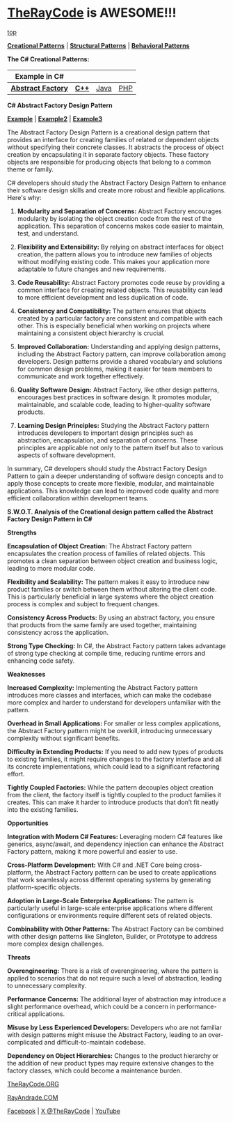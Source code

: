 # [TheRayCode](../../../README.md) is AWESOME!!!

[top](../README.md)

**[Creational Patterns](../README.md)** | **[Structural Patterns](../../Structural/README.md)** | **[Behavioral Patterns](../../Behavioral/README.md)**

**The C# Creational Patterns:**

|Example in C#|   |   |   |
|---|---|---|---|
| [**Abstract Factory**](README.md) | [**C++**](../../../CPP/Creational/AbstractFactory/README.md) | [Java](../../../Java/Creational/AbstractFactory/README.md) | [PHP](../../../PHP/Creational/AbstractFactory/README.md) |

**C# Abstract Factory Design Pattern**

[**Example**](Example/README.md) | [**Example2**](Example2/README.md) | [**Example3**](Example3/README.md)

The Abstract Factory Design Pattern is a creational design pattern that provides an interface for creating families of related or dependent objects without specifying their concrete classes. It abstracts the process of object creation by encapsulating it in separate factory objects. These factory objects are responsible for producing objects that belong to a common theme or family.

C# developers should study the Abstract Factory Design Pattern to enhance their software design skills and create more robust and flexible applications. Here's why:

1. **Modularity and Separation of Concerns:** Abstract Factory encourages modularity by isolating the object creation code from the rest of the application. This separation of concerns makes code easier to maintain, test, and understand.

2. **Flexibility and Extensibility:** By relying on abstract interfaces for object creation, the pattern allows you to introduce new families of objects without modifying existing code. This makes your application more adaptable to future changes and new requirements.

3. **Code Reusability:** Abstract Factory promotes code reuse by providing a common interface for creating related objects. This reusability can lead to more efficient development and less duplication of code.

4. **Consistency and Compatibility:** The pattern ensures that objects created by a particular factory are consistent and compatible with each other. This is especially beneficial when working on projects where maintaining a consistent object hierarchy is crucial.

5. **Improved Collaboration:** Understanding and applying design patterns, including the Abstract Factory pattern, can improve collaboration among developers. Design patterns provide a shared vocabulary and solutions for common design problems, making it easier for team members to communicate and work together effectively.

6. **Quality Software Design:** Abstract Factory, like other design patterns, encourages best practices in software design. It promotes modular, maintainable, and scalable code, leading to higher-quality software products.

7. **Learning Design Principles:** Studying the Abstract Factory pattern introduces developers to important design principles such as abstraction, encapsulation, and separation of concerns. These principles are applicable not only to the pattern itself but also to various aspects of software development.

In summary, C# developers should study the Abstract Factory Design Pattern to gain a deeper understanding of software design concepts and to apply those concepts to create more flexible, modular, and maintainable applications. This knowledge can lead to improved code quality and more efficient collaboration within development teams.

**S.W.O.T. Analysis of the Creational design pattern called the Abstract Factory Design Pattern in C#**

**Strengths**

**Encapsulation of Object Creation:** The Abstract Factory pattern encapsulates the creation process of families of related objects. This promotes a clean separation between object creation and business logic, leading to more modular code.

**Flexibility and Scalability:** The pattern makes it easy to introduce new product families or switch between them without altering the client code. This is particularly beneficial in large systems where the object creation process is complex and subject to frequent changes.

**Consistency Across Products:** By using an abstract factory, you ensure that products from the same family are used together, maintaining consistency across the application.

**Strong Type Checking:** In C#, the Abstract Factory pattern takes advantage of strong type checking at compile time, reducing runtime errors and enhancing code safety.

**Weaknesses**

**Increased Complexity:** Implementing the Abstract Factory pattern introduces more classes and interfaces, which can make the codebase more complex and harder to understand for developers unfamiliar with the pattern.

**Overhead in Small Applications:** For smaller or less complex applications, the Abstract Factory pattern might be overkill, introducing unnecessary complexity without significant benefits.

**Difficulty in Extending Products:** If you need to add new types of products to existing families, it might require changes to the factory interface and all its concrete implementations, which could lead to a significant refactoring effort.

**Tightly Coupled Factories:** While the pattern decouples object creation from the client, the factory itself is tightly coupled to the product families it creates. This can make it harder to introduce products that don’t fit neatly into the existing families.

**Opportunities**

**Integration with Modern C# Features:** Leveraging modern C# features like generics, async/await, and dependency injection can enhance the Abstract Factory pattern, making it more powerful and easier to use.

**Cross-Platform Development:** With C# and .NET Core being cross-platform, the Abstract Factory pattern can be used to create applications that work seamlessly across different operating systems by generating platform-specific objects.

**Adoption in Large-Scale Enterprise Applications:** The pattern is particularly useful in large-scale enterprise applications where different configurations or environments require different sets of related objects.

**Combinability with Other Patterns:** The Abstract Factory can be combined with other design patterns like Singleton, Builder, or Prototype to address more complex design challenges.

**Threats**

**Overengineering:** There is a risk of overengineering, where the pattern is applied to scenarios that do not require such a level of abstraction, leading to unnecessary complexity.

**Performance Concerns:** The additional layer of abstraction may introduce a slight performance overhead, which could be a concern in performance-critical applications.

**Misuse by Less Experienced Developers:** Developers who are not familiar with design patterns might misuse the Abstract Factory, leading to an over-complicated and difficult-to-maintain codebase.

**Dependency on Object Hierarchies:** Changes to the product hierarchy or the addition of new product types may require extensive changes to the factory classes, which could become a maintenance burden.

[TheRayCode.ORG](https://www.TheRayCode.org)

[RayAndrade.COM](https://www.RayAndrade.com)

[Facebook](https://www.facebook.com/TheRayCode/) | [X @TheRayCode](https://www.x.com/TheRayCode/) | [YouTube](https://www.youtube.com/TheRayCode/)

